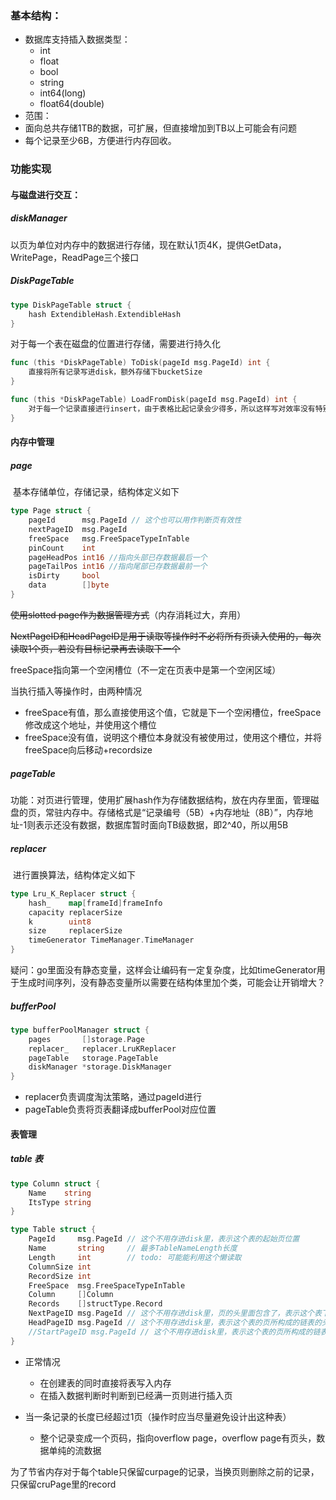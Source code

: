 ### 基本结构：

* 数据库支持插入数据类型：
  * int
  * float
  * bool
  * string
  * int64(long)
  * float64(double)
* 范围：
* 面向总共存储1TB的数据，可扩展，但直接增加到TB以上可能会有问题
* 每个记录至少6B，方便进行内存回收。

### 功能实现

#### 与磁盘进行交互：

##### diskManager

​	以页为单位对内存中的数据进行存储，现在默认1页4K，提供GetData，WritePage，ReadPage三个接口

##### DiskPageTable

```go
type DiskPageTable struct {
	hash ExtendibleHash.ExtendibleHash
}
```

对于每一个表在磁盘的位置进行存储，需要进行持久化

```go
func (this *DiskPageTable) ToDisk(pageId msg.PageId) int {
	直接将所有记录写进disk，额外存储下bucketSize
}
```

```go
func (this *DiskPageTable) LoadFromDisk(pageId msg.PageId) int {
	对于每一个记录直接进行insert，由于表格比起记录会少得多，所以这样写对效率没有特别大影响
}
```



#### 内存中管理

##### page

​	基本存储单位，存储记录，结构体定义如下

```go
type Page struct {
	pageId      msg.PageId // 这个也可以用作判断页有效性
	nextPageID  msg.PageId
	freeSpace   msg.FreeSpaceTypeInTable
	pinCount    int
	pageHeadPos int16 //指向头部已存数据最后一个
	pageTailPos int16 //指向尾部已存数据最前一个
	isDirty     bool
	data        []byte
}
```

~~使用slotted page作为数据管理方式~~（内存消耗过大，弃用）

~~NextPageID和HeadPageID是用于读取等操作时不必将所有页读入使用的，每次读取1个页，若没有目标记录再去读取下一个~~

freeSpace指向第一个空闲槽位（不一定在页表中是第一个空闲区域）

当执行插入等操作时，由两种情况

* freeSpace有值，那么直接使用这个值，它就是下一个空闲槽位，freeSpace修改成这个地址，并使用这个槽位
* freeSpace没有值，说明这个槽位本身就没有被使用过，使用这个槽位，并将freeSpace向后移动+recordsize

##### pageTable

​	功能：对页进行管理，使用扩展hash作为存储数据结构，放在内存里面，管理磁盘的页，常驻内存中。存储格式是“记录编号（5B）+内存地址（8B）”，内存地址-1则表示还没有数据，数据库暂时面向TB级数据，即2^40，所以用5B

##### replacer

​	进行置换算法，结构体定义如下

```go
type Lru_K_Replacer struct {
	hash_    map[frameId]frameInfo
	capacity replacerSize
	k        uint8
	size     replacerSize
    timeGenerator TimeManager.TimeManager
}
```



疑问：go里面没有静态变量，这样会让编码有一定复杂度，比如timeGenerator用于生成时间序列，没有静态变量所以需要在结构体里加个类，可能会让开销增大？

##### bufferPool

```go
type bufferPoolManager struct {
	pages       []storage.Page
	replacer_   replacer.LruKReplacer
	pageTable   storage.PageTable
	diskManager *storage.DiskManager
}
```

* replacer负责调度淘汰策略，通过pageId进行
* pageTable负责将页表翻译成bufferPool对应位置

#### 表管理

##### table 表

```go
type Column struct {
	Name    string
	ItsType string
}

type Table struct {
	PageId     msg.PageId // 这个不用存进disk里，表示这个表的起始页位置
	Name       string     // 最多TableNameLength长度
	Length     int        // todo: 可能能利用这个懒读取
	ColumnSize int
	RecordSize int
	FreeSpace  msg.FreeSpaceTypeInTable
	Column     []Column
	Records    []structType.Record
	NextPageID msg.PageId // 这个不用存进disk里，页的头里面包含了，表示这个表下一页
	HeadPageID msg.PageId // 这个不用存进disk里，表示这个表的页所构成的链表的头
	//StartPageID msg.PageId // 这个不用存进disk里，表示这个表的页所构成的链表的头
}
```

* 正常情况

  * 在创建表的同时直接将表写入内存
  * 在插入数据判断时判断到已经满一页则进行插入页

* 当一条记录的长度已经超过1页（操作时应当尽量避免设计出这种表）

  * 整个记录变成一个页码，指向overflow page，overflow page有页头，数据单纯的流数据

  

为了节省内存对于每个table只保留curpage的记录，当换页则删除之前的记录，只保留cruPage里的record
